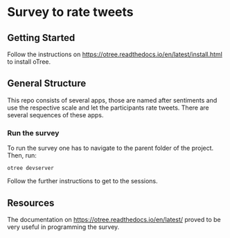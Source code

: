 # Survey to rate tweets

## Getting Started

Follow the instructions on https://otree.readthedocs.io/en/latest/install.html to install oTree.

## General Structure

This repo consists of several apps, those are named after sentiments and use the respective scale and let the participants rate tweets. There are several sequences of these apps.

### Run the survey

To run the survey one has to navigate to the parent folder of the project. Then, run:

```
otree devserver
```

Follow the further instructions to get to the sessions.

## Resources

The documentation on https://otree.readthedocs.io/en/latest/ proved to be very useful in programming the survey.
